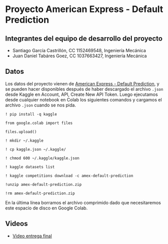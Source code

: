 # Proyecto American Express - Default Prediction

## Integrantes del equipo de desarrollo del proyecto

- Santiago García Castrillón, CC 1152469548, Ingeniería Mecánica
- Juan Daniel Tabáres Goez, CC 1037663427, Ingeniería Mecánica

## Datos

Los datos del proyecto vienen de [American Express - Default Prediction](https://www.kaggle.com/competitions/amex-default-prediction/), y se pueden hacer disponibles después de haber descargado el archivo `.json` desde Kaggle en Account, API, Create New API Token. Luego ejecutamos desde cualquier notebook en Colab los siguientes comandos y cargamos el archivo `.json` cuando se nos pida. 

    ! pip install -q kaggle

    from google.colab import files

    files.upload()

    ! mkdir ~/.kaggle

    ! cp kaggle.json ~/.kaggle/

    ! chmod 600 ~/.kaggle/kaggle.json

    ! kaggle datasets list

    ! kaggle competitions download -c amex-default-prediction

    !unzip amex-default-prediction.zip

    !rm amex-default-prediction.zip

En la  última línea borramos el archivo comprimido dado que necesitaremos este espacio de disco en Google Colab.
    

## Videos

- [Video entrega final](https://youtu.be/jFFy-aXcy2c)

